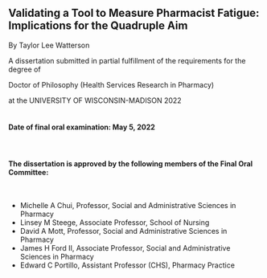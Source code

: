 <h2>Validating a Tool to Measure Pharmacist Fatigue: Implications for the Quadruple Aim</h2>

By
Taylor Lee Watterson


A dissertation submitted in partial fulfillment of
the requirements for the degree of


Doctor of Philosophy
(Health Services Research in Pharmacy)


at the
UNIVERSITY OF WISCONSIN-MADISON
2022</br></br>


<h4>Date of final oral examination: May 5, 2022 </h4> </br>
<h4>The dissertation is approved by the following members of the Final Oral Committee:</h4></br>

* Michelle A Chui, Professor, Social and Administrative Sciences in Pharmacy </br>
* Linsey M Steege, Associate Professor, School of Nursing</br>
* David A Mott, Professor, Social and Administrative Sciences in Pharmacy</br>
* James H Ford II, Associate Professor, Social and Administrative Sciences in Pharmacy </br>
* Edward C Portillo, Assistant Professor (CHS), Pharmacy Practice </br>

